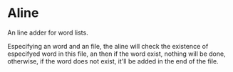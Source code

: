 # Aline
An line adder for word lists.

Especifying an word and an file, the aline will check the existence of especifyed word in this file, an then if the word exist, nothing will be done, otherwise, if the word does not exist, it'll be added in the end of the file.
